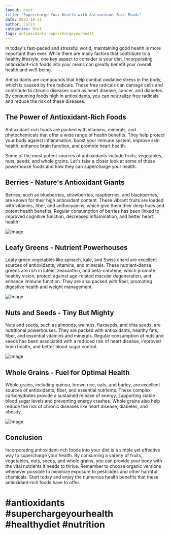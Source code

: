 ```yaml
---
layout: post
title: "Supercharge Your Health with Antioxidant-Rich Foods"
date: 2023-10-31
author: Colin
categories: Diet
tags: antioxidants superchargeyourhealt
---
```


In today's fast-paced and stressful world, maintaining good health is more important than ever. While there are many factors that contribute to a healthy lifestyle, one key aspect to consider is your diet. Incorporating antioxidant-rich foods into your meals can greatly benefit your overall health and well-being. 

Antioxidants are compounds that help combat oxidative stress in the body, which is caused by free radicals. These free radicals can damage cells and contribute to chronic diseases such as heart disease, cancer, and diabetes. By consuming foods high in antioxidants, you can neutralize free radicals and reduce the risk of these diseases. 

## The Power of Antioxidant-Rich Foods

Antioxidant-rich foods are packed with vitamins, minerals, and phytochemicals that offer a wide range of health benefits. They help protect your body against inflammation, boost your immune system, improve skin health, enhance brain function, and promote heart health. 

Some of the most potent sources of antioxidants include fruits, vegetables, nuts, seeds, and whole grains. Let's take a closer look at some of these powerhouse foods and how they can supercharge your health.

## Berries - Nature's Antioxidant Giants

Berries, such as blueberries, strawberries, raspberries, and blackberries, are known for their high antioxidant content. These vibrant fruits are loaded with vitamins, fiber, and anthocyanins, which give them their deep hues and potent health benefits. Regular consumption of berries has been linked to improved cognitive function, decreased inflammation, and better heart health.

![Image](https://source.unsplash.com/1600x900/?berries)

## Leafy Greens - Nutrient Powerhouses

Leafy green vegetables like spinach, kale, and Swiss chard are excellent sources of antioxidants, vitamins, and minerals. These nutrient-dense greens are rich in lutein, zeaxanthin, and beta-carotene, which promote healthy vision, protect against age-related macular degeneration, and enhance immune function. They are also packed with fiber, promoting digestive health and weight management.

![Image](https://source.unsplash.com/1600x900/?leafy-greens)

## Nuts and Seeds - Tiny But Mighty

Nuts and seeds, such as almonds, walnuts, flaxseeds, and chia seeds, are nutritional powerhouses. They are packed with antioxidants, healthy fats, fiber, and essential vitamins and minerals. Regular consumption of nuts and seeds has been associated with a reduced risk of heart disease, improved brain health, and better blood sugar control.

![Image](https://source.unsplash.com/1600x900/?nuts)

## Whole Grains - Fuel for Optimal Health

Whole grains, including quinoa, brown rice, oats, and barley, are excellent sources of antioxidants, fiber, and essential nutrients. These complex carbohydrates provide a sustained release of energy, supporting stable blood sugar levels and preventing energy crashes. Whole grains also help reduce the risk of chronic diseases like heart disease, diabetes, and obesity.

![Image](https://source.unsplash.com/1600x900/?whole-grains)

## Conclusion

Incorporating antioxidant-rich foods into your diet is a simple yet effective way to supercharge your health. By consuming a variety of fruits, vegetables, nuts, seeds, and whole grains, you can provide your body with the vital nutrients it needs to thrive. Remember to choose organic versions whenever possible to minimize exposure to pesticides and other harmful chemicals. Start today and enjoy the numerous health benefits that these antioxidant-rich foods have to offer. 

# #antioxidants #superchargeyourhealth #healthydiet #nutrition